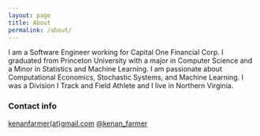 ```yaml
---
layout: page
title: About
permalink: /about/
---
```


I am a Software Engineer working for Capital One Financial Corp. I graduated from Princeton University with a major in Computer Science and a Minor in Statistics and Machine Learning. I am passionate about Computational Economics, Stochastic Systems, and Machine Learning. I was a Division I Track and Field Athlete and I live in Northern Virginia.

<!--## Places I've Been

Spain, France, Monaco, Croatia, Hungary, Austria, Switzerland, Costa Rica
 include pictures -->


### Contact info
[kenanfarmer(at)gmail.com](mailto:kenanfarmer@gmail.com)
[@kenan_farmer](https://twitter.com/kenan_farmer)
